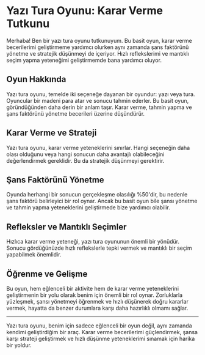 # Yazı Tura Oyunu: Karar Verme Tutkunu

Merhaba! Ben bir yazı tura oyunu tutkunuyum. Bu basit oyun, karar verme becerilerimi geliştirmeme yardımcı olurken aynı zamanda şans faktörünü yönetme ve stratejik düşünmeyi de içeriyor. Hızlı reflekslerimi ve mantıklı seçim yapma yeteneğimi geliştirmemde bana yardımcı oluyor.

## Oyun Hakkında

Yazı tura oyunu, temelde iki seçeneğe dayanan bir oyundur: yazı veya tura. Oyuncular bir madeni para atar ve sonucu tahmin ederler. Bu basit oyun, göründüğünden daha derin bir anlam taşır. Karar verme, tahmin yapma ve şans faktörünü yönetme becerileri üzerine düşündürür.

## Karar Verme ve Strateji

Yazı tura oyunu, karar verme yeteneklerini sınırlar. Hangi seçeneğin daha olası olduğunu veya hangi sonucun daha avantajlı olabileceğini değerlendirmek gereklidir. Bu da stratejik düşünmeyi gerektirir.

## Şans Faktörünü Yönetme

Oyunda herhangi bir sonucun gerçekleşme olasılığı %50'dir, bu nedenle şans faktörü belirleyici bir rol oynar. Ancak bu basit oyun bile şansı yönetme ve tahmin yapma yeteneklerini geliştirmede bize yardımcı olabilir.

## Refleksler ve Mantıklı Seçimler

Hızlıca karar verme yeteneği, yazı tura oyununun önemli bir yönüdür. Sonucu gördüğünüzde hızlı reflekslerle tepki vermek ve mantıklı bir seçim yapabilmek önemlidir.

## Öğrenme ve Gelişme

Bu oyun, hem eğlenceli bir aktivite hem de karar verme yeteneklerini geliştirmenin bir yolu olarak benim için önemli bir rol oynar. Zorluklarla yüzleşmek, şansı yönetmeyi öğrenmek ve hızlı düşünerek doğru kararlar vermek, hayatta da benzer durumlara karşı daha hazırlıklı olmamı sağlar.

---

Yazı tura oyunu, benim için sadece eğlenceli bir oyun değil, aynı zamanda kendimi geliştirdiğim bir araç. Karar verme becerilerimi güçlendirmek, şansa karşı strateji geliştirmek ve hızlı düşünme yeteneklerimi sınamak için harika bir yoldur.
